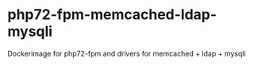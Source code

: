 # php72-fpm-memcached-ldap-mysqli
Dockerimage for php72-fpm and drivers for memcached + ldap + mysqli
